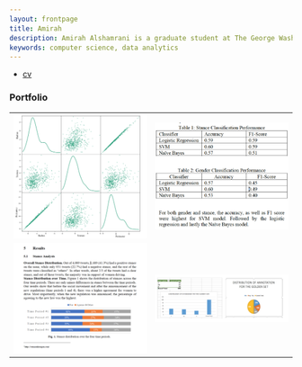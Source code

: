 ```yaml
---
layout: frontpage
title: Amirah
description: Amirah Alshamrani is a graduate student at The George Washington University. I study Computer Science with focus on Database and Information retreival Systems.
keywords: computer science, data analytics
---
```


<div class="navbar">
  <div class="navbar-inner">
      <ul class="nav">
          <li><a href="https://github.com/Amirahshamrani/Amirahshamrani.github.io/blob/master/assets/CV_Amirah%20.pdf">cv</a></li>
      </ul>
  </div>
</div>

### <a name="Portfolio"></a>Portfolio

<table class="wide">
<tr>
  <td class="left">
    <a href="https://github.com/Amirahshamrani/Amirahshamrani.github.io/blob/master/Assignments/Data_Analytics_HW2.ipynb">
        <img src="assets/publpics/Breast_Cancer_Analysis.png" title="Breast_Cancer_Analysis"/>
    </a>
  </td>
  <td class="right">
    <a href="pages/publpics/tian2016_fig4.html">
        <img src="assets/publpics/Arabic_Sentiment_Analysis.png" title="Arabic Sentiment Analysis"/>
    </a>
  </td>
</tr>
<tr>
  <td class="left">
    <a href="http://sbp-brims.org/2018/proceedings/papers/latebreaking_papers/LB_16.pdf">
        <img src="assets/publpics/Controversial_Topic_Analysis.png" title="Controversial_Topic_Analysis"/>
    </a>
  </td>
  <td class="right">
    <a href="pages/publpics/isletc6_fig4.html">
        <img src="assets/publpics/amazon_mturk_analysis.png"  title="Tian et al. (2015) Fig 4"/>
    </a>
  </td>
</tr>
</table>
